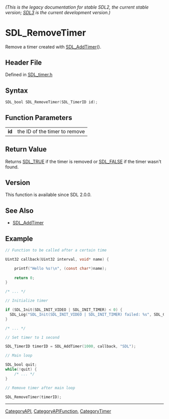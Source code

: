 ###### (This is the legacy documentation for stable SDL2, the current stable version; [SDL3](https://wiki.libsdl.org/SDL3/) is the current development version.)
# SDL_RemoveTimer

Remove a timer created with [SDL_AddTimer](SDL_AddTimer)().

## Header File

Defined in [SDL_timer.h](https://github.com/libsdl-org/SDL/blob/SDL2/include/SDL_timer.h)

## Syntax

```c
SDL_bool SDL_RemoveTimer(SDL_TimerID id);

```

## Function Parameters

|            |                               |
| ---------- | ----------------------------- |
| **id**     | the ID of the timer to remove |

## Return Value

Returns [SDL_TRUE](SDL_TRUE) if the timer is removed or
[SDL_FALSE](SDL_FALSE) if the timer wasn't found.

## Version

This function is available since SDL 2.0.0.

## See Also

- [SDL_AddTimer](SDL_AddTimer)


## Example

```c
// Function to be called after a certain time

Uint32 callback(Uint32 interval, void* name) {

    printf("Hello %s!\n", (const char*)name);
       
    return 0;
}

/* ... */

// Initialize timer

if (SDL_Init(SDL_INIT_VIDEO | SDL_INIT_TIMER) < 0) {
  SDL_Log("SDL_Init(SDL_INIT_VIDEO | SDL_INIT_TIMER) failed: %s", SDL_GetError());
}

/* ... */

// Set timer to 1 second

SDL_TimerID timerID = SDL_AddTimer(1000, callback, "SDL");

// Main loop

SDL_bool quit;
while(!quit) {
    /* ... */
}

// Remove timer after main loop

SDL_RemoveTimer(timerID);
```

----
[CategoryAPI](CategoryAPI), [CategoryAPIFunction](CategoryAPIFunction), [CategoryTimer](CategoryTimer)

